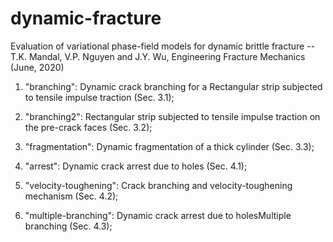 # dynamic-fracture
Evaluation of variational phase-field models for dynamic brittle fracture
-- T.K. Mandal, V.P. Nguyen and J.Y. Wu, Engineering Fracture Mechanics (June, 2020)

1. "branching": Dynamic crack branching for a Rectangular strip subjected to tensile impulse traction (Sec. 3.1);
2. "branching2": Rectangular strip subjected to tensile impulse traction on the pre-crack faces (Sec. 3.2);
3. "fragmentation": Dynamic fragmentation of a thick cylinder (Sec. 3.3);

4. "arrest": Dynamic crack arrest due to holes (Sec. 4.1);
5. "velocity-toughening": Crack branching and velocity-toughening mechanism (Sec. 4.2);
6. "multiple-branching": Dynamic crack arrest due to holesMultiple branching (Sec. 4.3);
